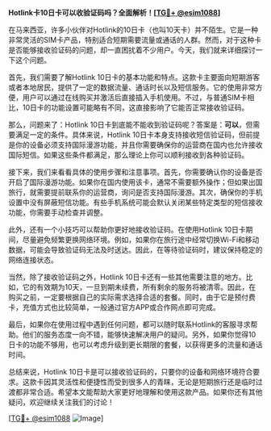 **Hotlink卡10日卡可以收验证码吗？全面解析！[[TG💪+ @esim1088](https://t.me/s/esim1088)]**

在马来西亚，许多小伙伴对Hotlink的10日卡（也叫10天卡）并不陌生。它是一种非常灵活的SIM卡产品，特别适合短期需要流量或通话的人群。然而，对于这种卡是否能够接收验证码的问题，却一直困扰着不少用户。今天，我们就来详细探讨一下这个问题。

首先，我们需要了解Hotlink 10日卡的基本功能和特点。这款卡主要面向短期游客或者本地居民，提供了一定的数据流量、通话时长以及短信服务。它的使用非常方便，用户可以通过在线购买并激活后直接插入手机使用。不过，与普通SIM卡相比，10日卡的功能设置可能略有不同，这直接影响了它能否正常接收验证码。

那么，问题来了：Hotlink 10日卡到底能不能收到验证码呢？答案是：**可以**，但需要满足一定的条件。具体来说，Hotlink 10日卡本身支持接收短信验证码，但前提是你的设备必须支持国际漫游功能，并且你需要确保你的运营商在国内也允许接收国际短信。如果这些条件都满足，那么理论上你可以顺利接收到各种验证码。

接下来，我们来看看具体的使用步骤和注意事项。首先，你需要确认你的设备是否开启了国际漫游功能。如果你在国内使用该卡，通常不需要额外操作；但如果出国旅行，就需要提前联系你的运营商，询问是否支持国际漫游。其次，确保你的手机设置中没有屏蔽短信功能。有些手机系统可能会默认关闭某些特定类型的短信接收功能，你需要手动检查并调整。

此外，还有一个小技巧可以帮助你更好地接收验证码。在使用Hotlink 10日卡期间，尽量避免频繁更换网络环境。例如，如果你在旅行途中经常切换Wi-Fi和移动数据，可能会导致验证码无法及时送达。因此，在等待验证码时，建议保持稳定的网络连接状态。

当然，除了接收验证码之外，Hotlink 10日卡还有一些其他需要注意的地方。比如，它的有效期为10天，一旦到期未续费，所有剩余的服务将被清零。因此，在购买之前，一定要根据自己的实际需求选择合适的套餐。同时，由于它是预付费卡，充值方式也比较简单，一般通过官方APP或合作网点即可完成。

最后，如果你在使用过程中遇到任何问题，都可以随时联系Hotlink的客服寻求帮助。他们的服务态度一向不错，能够快速解决用户的疑问。另外，如果你觉得10日卡的功能不够用，也可以考虑升级到更长期限的套餐，以获得更多的流量和通话时间。

总结来说，Hotlink 10日卡是可以接收验证码的，只要你的设备和网络环境符合要求。这款卡因其灵活性和便捷性而受到很多人的青睐，无论是短期旅行还是临时过渡都非常合适。希望本文能帮助大家更好地理解和使用这款产品。如果你还有其他疑问，欢迎继续关注我们的讨论！

[[TG💪+ @esim1088](https://t.me/s/esim1088) ![Image](https://i.postimg.cc/4NQfJmqS/Snipaste-2025-05-13-00-14-12.png)]